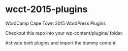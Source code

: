 # wcct-2015-plugins
WordCamp Cape Town 2015 WordPress Plugins

Checkout this repo into your wp-content/plugins/ folder.

Activate both plugins and import the dummy content.
